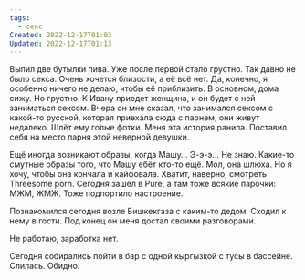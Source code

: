 ```yaml
---
tags:
  - секс
Created: 2022-12-17T01:03
Updated: 2022-12-17T01:13
---
```

Выпил две бутылки пива. Уже после первой стало грустно. Так давно не было секса. Очень хочется близости, а её всё нет. Да, конечно, я особенно ничего не делаю, чтобы её приблизить. В основном, дома сижу. Но грустно. К Ивану приедет женщина, и он будет с ней заниматься сексом. Вчера он мне сказал, что занимался сексом с какой-то русской, которая приехала сюда с парнем, они живут недалеко. Шлёт ему голые фотки. Меня эта история ранила. Поставил себя на место парня этой неверной девушки.

Ещё иногда возникают образы, когда Машу… Э-э-э… Не знаю. Какие-то смутные образы того, что Машу ебёт кто-то ещё. Мол, она шлюха. Но я хочу, чтобы она кончала и кайфовала. Хватит, наверно, смотреть Threesome porn. Сегодня зашёл в Pure, а там тоже всякие парочки: МЖМ, ЖМЖ. Тоже подпортило настроение.

Познакомился сегодня возле Бишкекгаза с каким-то дедом. Сходил к нему в гости. Под конец он меня достал своими разговорами.

Не работаю, заработка нет.

Сегодня собирались пойти в бар с одной кыргызкой с тусы в бассейне. Слилась. Обидно.